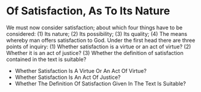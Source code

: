 # Of Satisfaction, As To Its Nature

We must now consider satisfaction; about which four things have to be considered: (1) Its nature; (2) Its possibility; (3) Its quality; (4) The means whereby man offers satisfaction to God.  Under the first head there are three points of inquiry:
(1) Whether satisfaction is a virtue or an act of virtue?
(2) Whether it is an act of justice?
(3) Whether the definition of satisfaction contained in the text is suitable?

* Whether Satisfaction Is A Virtue Or An Act Of Virtue?
* Whether Satisfaction Is An Act Of Justice?
* Whether The Definition Of Satisfaction Given In The Text Is Suitable?